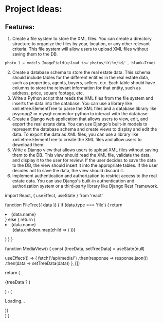# Project Ideas:

## Features:
1. Create a file system to store the XML files. You can create a directory structure to organize the files by year, location, or any other relevant criteria. This file system will allow users to upload XML files without saving them to the DB.
```s
photo_1 = models.ImageField(upload_to='photos/%Y/%m/%d/', blank=True)
```
2. Create a database schema to store the real estate data. This schema should include tables for the different entities in the real estate data, such as properties, agents, buyers, sellers, etc. Each table should have columns to store the relevant information for that entity, such as address, price, square footage, etc.
3. Write a Python script that reads the XML files from the file system and inserts the data into the database. You can use a library like xml.etree.ElementTree to parse the XML files and a database library like psycopg2 or mysql-connector-python to interact with the database.
4. Create a Django web application that allows users to view, edit, and export the real estate data. You can use Django's built-in models to represent the database schema and create views to display and edit the data. To export the data as XML files, you can use a library like xml.etree.ElementTree to create the XML files and allow users to download them.
5. Write a Django view that allows users to upload XML files without saving them to the DB. This view should read the XML file, validate the data, and display it to the user for review. If the user decides to save the data to the DB, the view should insert it into the appropriate tables. If the user decides not to save the data, the view should discard it.
6. Implement authentication and authorization to restrict access to the real estate data. You can use Django's built-in authentication and authorization system or a third-party library like Django Rest Framework.


import React, { useEffect, useState } from 'react'

function FileTree({ data }) {
  if (data.type === 'file') {
    return <li>{data.name}</li>
  } else {
    return (
      <li>
        {data.name}
        <ul>
          {data.children.map(child => (
            <FileTree key={child.name} data={child} />
          ))}
        </ul>
      </li>
    )
  }
}

function MediaView() {
  const [treeData, setTreeData] = useState(null)

  useEffect(() => {
    fetch('/api/media/')
      .then(response => response.json())
      .then(data => setTreeData(data))
  }, [])

  return (
    <div>
      {treeData ? (
        <ul>
          <FileTree data={treeData} />
        </ul>
      ) : (
        <p>Loading...</p>
      )}
    </div>
  )
}
